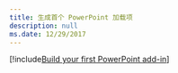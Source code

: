 ```yaml
---
title: 生成首个 PowerPoint 加载项
description: null
ms.date: 12/29/2017
---
```


[!include[Build your first PowerPoint add-in](../includes/file-get-started-powerpoint.md)]